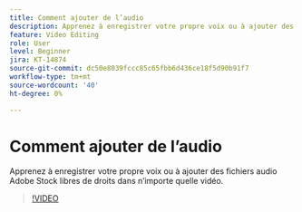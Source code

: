 ```yaml
---
title: Comment ajouter de l’audio
description: Apprenez à enregistrer votre propre voix ou à ajouter des fichiers audio Adobe Stock libres de droits dans une vidéo
feature: Video Editing
role: User
level: Beginner
jira: KT-14874
source-git-commit: dc50e8039fccc85c65fbb6d436ce18f5d90b91f7
workflow-type: tm+mt
source-wordcount: '40'
ht-degree: 0%

---
```


# Comment ajouter de l’audio

Apprenez à enregistrer votre propre voix ou à ajouter des fichiers audio Adobe Stock libres de droits dans n’importe quelle vidéo.

>[!VIDEO](https://video.tv.adobe.com/v/3427092?quality=12&learn=on&hidetitle=true)
